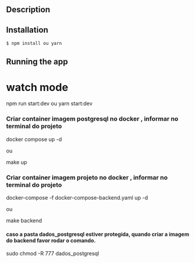 
## Description

## Installation

```bash
$ npm install ou yarn
```

## Running the app

# watch mode
npm run start:dev ou yarn start:dev

### Criar container imagem postgresql no docker , informar no terminal do projeto
docker compose up -d 

ou 

make up

### Criar container imagem projeto no docker , informar no terminal do projeto
docker-compose -f docker-compose-backend.yaml up -d

ou 

make backend

#### caso a pasta dados_postgresql estiver protegida, quando criar a imagem do backend favor rodar o comando.
 sudo chmod -R 777 dados_postgresql



